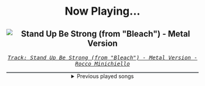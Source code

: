 <div align="center"> 
<h1>Now Playing...</h1>

![Stand Up Be Strong (from "Bleach") - Metal Version](https://i.scdn.co/image/ab67616d00001e024437ca0b92f675df7c4a711b)
--
_<samp><a href="https://open.spotify.com/track/3SJvpSo9KoDFzKX3jPzP3E">Track: Stand Up Be Strong (from "Bleach") - Metal Version - Rocco Minichiello</a></samp>_

<div style="border: 1px #4B5054 solid"></div>
<details>
  <summary>
    Previous played songs
  </summary>
  <table>
    <thead>
      <tr>
        <th>
          Artist
        </th>
        <th>
          Song
        </th>
        <th>
          Link
        </th>
      </tr>
    </thead>
    <tbody>
      <tr><td>Rocco Minichiello</td><td>Stand Up Be Strong (from "Bleach") - Metal Version</td><td><a href="https://open.spotify.com/track/3SJvpSo9KoDFzKX3jPzP3E">https://open.spotify.com/track/3SJvpSo9KoDFzKX3jPzP3E</a></td></tr><tr><td>Rocco Minichiello</td><td>Invasion (from "Bleach") - Metal Version</td><td><a href="https://open.spotify.com/track/6MbS9XB99RDCTqjLxa3Wzy">https://open.spotify.com/track/6MbS9XB99RDCTqjLxa3Wzy</a></td></tr><tr><td>Rocco Minichiello</td><td>Clavar La Espada (from "Bleach") - Metal Version</td><td><a href="https://open.spotify.com/track/33SLqtslna32dFW5wm8KWg">https://open.spotify.com/track/33SLqtslna32dFW5wm8KWg</a></td></tr><tr><td>Rocco Minichiello</td><td>Fade To Black B13a (from Bleach) - Metal Version</td><td><a href="https://open.spotify.com/track/4KTxPcmVKPH6F9H2IoyMOF">https://open.spotify.com/track/4KTxPcmVKPH6F9H2IoyMOF</a></td></tr><tr><td>Rocco Minichiello</td><td>Stand Up Be Strong (from "Bleach") - Metal Version</td><td><a href="https://open.spotify.com/track/3SJvpSo9KoDFzKX3jPzP3E">https://open.spotify.com/track/3SJvpSo9KoDFzKX3jPzP3E</a></td></tr><tr><td>Rocco Minichiello</td><td>Treachery (from "Bleach") - Metal Version</td><td><a href="https://open.spotify.com/track/6DedcdH8ri4pgtllVhPbLx">https://open.spotify.com/track/6DedcdH8ri4pgtllVhPbLx</a></td></tr><tr><td>Rocco Minichiello</td><td>Invasion (from "Bleach") - Metal Version</td><td><a href="https://open.spotify.com/track/6MbS9XB99RDCTqjLxa3Wzy">https://open.spotify.com/track/6MbS9XB99RDCTqjLxa3Wzy</a></td></tr><tr><td>Rocco Minichiello</td><td>Clavar La Espada (from "Bleach") - Metal Version</td><td><a href="https://open.spotify.com/track/33SLqtslna32dFW5wm8KWg">https://open.spotify.com/track/33SLqtslna32dFW5wm8KWg</a></td></tr><tr><td>Rocco Minichiello</td><td>Fade To Black B13a (from Bleach) - Metal Version</td><td><a href="https://open.spotify.com/track/4KTxPcmVKPH6F9H2IoyMOF">https://open.spotify.com/track/4KTxPcmVKPH6F9H2IoyMOF</a></td></tr><tr><td>Rocco Minichiello</td><td>Stand Up Be Strong (from "Bleach") - Metal Version</td><td><a href="https://open.spotify.com/track/3SJvpSo9KoDFzKX3jPzP3E">https://open.spotify.com/track/3SJvpSo9KoDFzKX3jPzP3E</a></td></tr><tr><td>Jinjer</td><td>Duél</td><td><a href="https://open.spotify.com/track/4f1vdEOLraUCsdJzlqxIbR">https://open.spotify.com/track/4f1vdEOLraUCsdJzlqxIbR</a></td></tr><tr><td>Jinjer</td><td>Tantrum</td><td><a href="https://open.spotify.com/track/18pWOiBnXOiM47TER2Y4oa">https://open.spotify.com/track/18pWOiBnXOiM47TER2Y4oa</a></td></tr><tr><td>Windwaker</td><td>Get Out</td><td><a href="https://open.spotify.com/track/6Tu0awteujRw5KJw9SFx3t">https://open.spotify.com/track/6Tu0awteujRw5KJw9SFx3t</a></td></tr><tr><td>Windwaker</td><td>SIRENS</td><td><a href="https://open.spotify.com/track/2yUVzirIaafrx5mjFEPmKh">https://open.spotify.com/track/2yUVzirIaafrx5mjFEPmKh</a></td></tr><tr><td>Windwaker</td><td>Arcane</td><td><a href="https://open.spotify.com/track/6opPm7ldduOxXQuml8HMTK">https://open.spotify.com/track/6opPm7ldduOxXQuml8HMTK</a></td></tr><tr><td>Windwaker</td><td>Venom</td><td><a href="https://open.spotify.com/track/57CMPKuHchSAz4ddX1dUyF">https://open.spotify.com/track/57CMPKuHchSAz4ddX1dUyF</a></td></tr><tr><td>Killswitch Engage</td><td>Discordant Nation</td><td><a href="https://open.spotify.com/track/4joAmT6wEcTQVo15i7txAC">https://open.spotify.com/track/4joAmT6wEcTQVo15i7txAC</a></td></tr><tr><td>Arch Enemy</td><td>Paper Tiger</td><td><a href="https://open.spotify.com/track/1eeNl33TLVUVBZmqKT3Yed">https://open.spotify.com/track/1eeNl33TLVUVBZmqKT3Yed</a></td></tr><tr><td>Storm Seeker</td><td>Homeward Bound</td><td><a href="https://open.spotify.com/track/39YdxOK7bxBzO89H9yu7Gj">https://open.spotify.com/track/39YdxOK7bxBzO89H9yu7Gj</a></td></tr><tr><td>A Day To Remember</td><td>LeBron</td><td><a href="https://open.spotify.com/track/71xRN0sKtHdtZZNq2EQIQW">https://open.spotify.com/track/71xRN0sKtHdtZZNq2EQIQW</a></td></tr>
    </tbody>
  </table>
</details>

</div>
